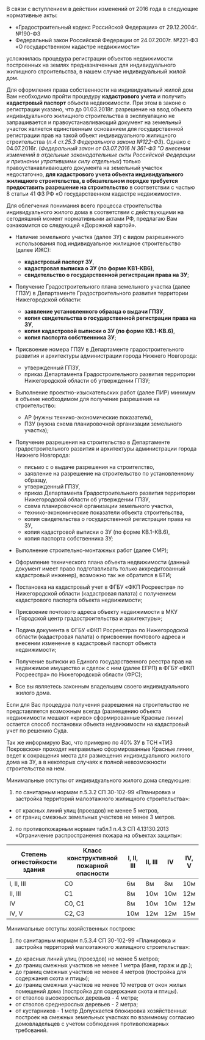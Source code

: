 В связи с вступлением в действии изменений от 2016 года в следующие нормативные акты:
- «Градостроительный кодекс Российской Федерации» от 29.12.2004г. №190-ФЗ
- Федеральный закон Российской Федерации от 24.07.2007г. №221-ФЗ «О государственном кадастре недвижимости» 

усложнилась процедура регистрации объектов недвижимости построенных на землях предназначенных для индивидуального жилищного строительства, в нашем случае индивидуальный жилой дом.
 
Для оформления права собственности на индивидуальный жилой дом Вам необходимо пройти процедуру **кадастрового учета** и получить **кадастровый паспорт** объекта недвижимости. При этом в законе о регистрации указано, что до 01.03.2018г. разрешение на ввод объекта индивидуального жилищного строительства в эксплуатацию не запрашивается и правоустанавливающий документ на земельный участок является единственным основанием для государственной регистрации прав на такой объект индивидуального жилищного строительства (*п.4 ст.25.3 Федерального закона №122-ФЗ*).
Однако с 04.07.2016г. (*Федеральный закон от 03.07.2016 N 361-ФЗ "О внесении изменений в отдельные законодательные акты Российской Федерации и признании утратившими силу отдельных*) только правоустанавливающего документа на земельный участок недостаточно, **для кадастрового учета объекта индивидуального жилищного строительства, в обязательном порядке требуется предоставить разрешение на строительство** в соответствии с частью 8 статьи 41 ФЗ РФ «О государственном кадастре недвижимости».
 
Для облегчения понимания всего процесса строительства индивидуального жилого дома в соответствии с действующими на сегодняшний момент нормативными актами РФ, предлагаю Вам ознакомится со следующей «Дорожной картой».
 
- Наличие земельного участка (далее ЗУ) с видом разрешенного использования под индивидуальное жилищное строительство (далее ИЖС):
  * **кадастровый паспорт ЗУ**,
  * **кадастровая выписка о ЗУ (по форме КВ1-КВ6)**,
  * **свидетельство о государственной регистрации права на ЗУ**;

- Получение Градостроительного плана земельного участка (далее ГПЗУ) в Департаменте Градостроительного развития территории Нижегородской области:
  * **заявление установленного образца о выдачи ГПЗУ**,
  * **копия свидетельства о государственной регистрации права на ЗУ**,
  * **копия кадастровой выписки о ЗУ (по форме КВ.1-КВ.6)**,
  * **копия паспорта собственника ЗУ**;

- Присвоение номера ГПЗУ в Департаменте градостроительного развития и архитектуры администрации города Нижнего Новгорода:
  * утвержденный ГПЗУ,
  * приказ Департамента Градостроительного развития территории Нижегородской области об утверждении ГПЗУ;

- Выполнение проектно-изыскательских работ (далее ПИР) минимум в объеме необходимом для получение разрешения на строительство:
  * АР (нужны технико-экономические показатели),
  * ПЗУ (нужна схема планировочной организации земельного участка);
- Получение разрешения на строительство в Департаменте градостроительного развития и архитектуры администрации города Нижнего Новгорода:
  * письмо с  о выдаче разрешения на строителство,
  * заявление на разрешение на строительство по установленному образцу,
  * утвержденный ГПЗУ,
  * приказ Департамента Градостроительного развития территории Нижегородской области об утверждении ГПЗУ,
  * схема планировочной организации земельного участка,
  * технико-экономические показатели объекта строительства,
  * копия свидетельства о государственной регистрации права на ЗУ,
  * копия кадастровой выписки о ЗУ (по форме КВ.1-КВ.6),
  * копия паспорта собственника ЗУ;

 - Выполнение строительно-монтажных работ (далее СМР);
 
 - Оформление технического плана объекта недвижимости (данный документ имеет право подготавливать только аккредитованный кадастровый инженер), возможно так же обратится в БТИ;
 
 - Постановка на кадастровый учет в ФГБУ «ФКП Росреестра» по Нижегородской области (кадастровая палата) с получением кадастрового паспорта объекта недвижимости;

 - Присвоение почтового адреса объекту недвижимости в МКУ «Городской центр градостроительства и архитектуры»;
 
 - Подача документа в ФГБУ «ФКП Росреестра» по Нижегородской области (кадастровая палата) о присвоении почтового адреса и внесении изменение в кадастровый паспорт объекта недвижимости;
 - Получение выписки из Единого государственного реестра прав на недвижимое имущество и сделок с ним (далее ЕГРП) в ФГБУ «ФКП Росреестра» по Нижегородской области (ФРС);
 - Все вы являетесь законным владельцем своего индивидуального жилого дома.
 
Если для Вас процедура получения разрешения на строительство не представляется возможным всегда (размещению объекта недвижимости мешают «криво» сформированные Красные линии) остается способ постановки объекта недвижимости на кадастровый учет по решению Суда.
 
Так же информирую Вас, что примерно по 40% ЗУ в ТСН «ТИЗ Покровское» проходят неправильно сформированные Красные линии, ведет к сокращения места для размещения индивидуального жилого дома на ЗУ, а в некоторых случаях к полной невозможности строительства на нем.
 
Минимальные отступы от индивидуального жилого дома следующие:
1.    по санитарным нормам п.5.3.2 СП 30-102-99 «Планировка и застройка территорий малоэтажного жилищного строительства»:
   * от красных линий улиц (проездов) не менее 5 метров,
   * от границ смежных земельных участков не менее 3 метров.
2.  по противопожарным нормам табл.1 п.4.3 СП 4.13130.2013 «Ограничение распространения пожара на объектах защиты»:

Степень огнестойкости здания | Класс конструктивной пожарной опасности | I, II, III	| II, III	| IV	| IV, V
--- | --- | -- | -- | -- | --
I, II, III | С0 | 6м| 8м | 8м | 10м
II, III | C1 | 8м | 10м | 10м | 12м
IV | C0, C1 | 8м | 10м | 10м | 12м
IV, V |	С2, С3 |	10м |	12м	| 12м |	15м


Минимальные отступы хозяйственных построек:
1.  по санитарным нормам п.5.3.4 СП 30-102-99 «Планировка и застройка территорий малоэтажного жилищного строительства»:
   * до красных линий улиц (проездов) не менее 5 метров;
   * до границ смежных участков не менее 1 метра (баня, гараж и др.);
   * до границ смежных участков не менее 4 метров (постройка для содержания скота и птицы);
   * до границ смежных участков не менее 10 метров от окон жилых помещений дома (постройка для содержания скота и птицы).
   * от стволов высокорослых деревьев - 4 метра;
   * от стволов среднерослых деревьев - 2 метра;
   * от кустарников - 1 метр
Допускается блокировка хозяйственных построек на смежных земельных участках по взаимному согласию домовладельцев с учетом соблюдения противопожарных требований.
